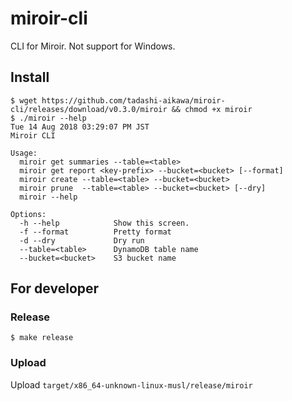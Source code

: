 miroir-cli
==========

CLI for Miroir.
Not support for Windows.


Install
-------

```
$ wget https://github.com/tadashi-aikawa/miroir-cli/releases/download/v0.3.0/miroir && chmod +x miroir
$ ./miroir --help                                                                                                                                   Tue 14 Aug 2018 03:29:07 PM JST
Miroir CLI

Usage:
  miroir get summaries --table=<table>
  miroir get report <key-prefix> --bucket=<bucket> [--format]
  miroir create --table=<table> --bucket=<bucket>
  miroir prune  --table=<table> --bucket=<bucket> [--dry]
  miroir --help

Options:
  -h --help            Show this screen.
  -f --format          Pretty format
  -d --dry             Dry run
  --table=<table>      DynamoDB table name
  --bucket=<bucket>    S3 bucket name
```


For developer
-------------

### Release

```
$ make release
```

### Upload

Upload `target/x86_64-unknown-linux-musl/release/miroir`

